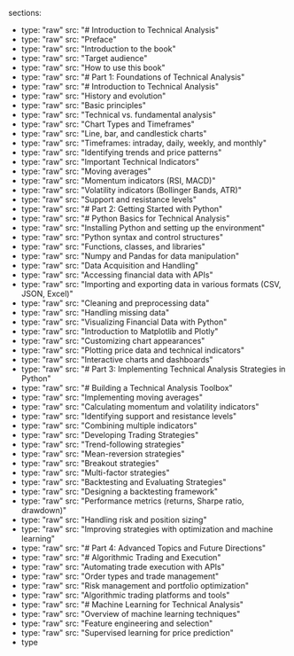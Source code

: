 sections:
- type: "raw"
  src: "# Introduction to Technical Analysis"
- type: "raw"
  src: "Preface"
- type: "raw"
  src: "Introduction to the book"
- type: "raw"
  src: "Target audience"
- type: "raw"
  src: "How to use this book"
- type: "raw"
  src: "# Part 1: Foundations of Technical Analysis"
- type: "raw"
  src: "# Introduction to Technical Analysis"
- type: "raw"
  src: "History and evolution"
- type: "raw"
  src: "Basic principles"
- type: "raw"
  src: "Technical vs. fundamental analysis"
- type: "raw"
  src: "Chart Types and Timeframes"
- type: "raw"
  src: "Line, bar, and candlestick charts"
- type: "raw"
  src: "Timeframes: intraday, daily, weekly, and monthly"
- type: "raw"
  src: "Identifying trends and price patterns"
- type: "raw"
  src: "Important Technical Indicators"
- type: "raw"
  src: "Moving averages"
- type: "raw"
  src: "Momentum indicators (RSI, MACD)"
- type: "raw"
  src: "Volatility indicators (Bollinger Bands, ATR)"
- type: "raw"
  src: "Support and resistance levels"
- type: "raw"
  src: "# Part 2: Getting Started with Python"
- type: "raw"
  src: "# Python Basics for Technical Analysis"
- type: "raw"
  src: "Installing Python and setting up the environment"
- type: "raw"
  src: "Python syntax and control structures"
- type: "raw"
  src: "Functions, classes, and libraries"
- type: "raw"
  src: "Numpy and Pandas for data manipulation"
- type: "raw"
  src: "Data Acquisition and Handling"
- type: "raw"
  src: "Accessing financial data with APIs"
- type: "raw"
  src: "Importing and exporting data in various formats (CSV, JSON, Excel)"
- type: "raw"
  src: "Cleaning and preprocessing data"
- type: "raw"
  src: "Handling missing data"
- type: "raw"
  src: "Visualizing Financial Data with Python"
- type: "raw"
  src: "Introduction to Matplotlib and Plotly"
- type: "raw"
  src: "Customizing chart appearances"
- type: "raw"
  src: "Plotting price data and technical indicators"
- type: "raw"
  src: "Interactive charts and dashboards"
- type: "raw"
  src: "# Part 3: Implementing Technical Analysis Strategies in Python"
- type: "raw"
  src: "# Building a Technical Analysis Toolbox"
- type: "raw"
  src: "Implementing moving averages"
- type: "raw"
  src: "Calculating momentum and volatility indicators"
- type: "raw"
  src: "Identifying support and resistance levels"
- type: "raw"
  src: "Combining multiple indicators"
- type: "raw"
  src: "Developing Trading Strategies"
- type: "raw"
  src: "Trend-following strategies"
- type: "raw"
  src: "Mean-reversion strategies"
- type: "raw"
  src: "Breakout strategies"
- type: "raw"
  src: "Multi-factor strategies"
- type: "raw"
  src: "Backtesting and Evaluating Strategies"
- type: "raw"
  src: "Designing a backtesting framework"
- type: "raw"
  src: "Performance metrics (returns, Sharpe ratio, drawdown)"
- type: "raw"
  src: "Handling risk and position sizing"
- type: "raw"
  src: "Improving strategies with optimization and machine learning"
- type: "raw"
  src: "# Part 4: Advanced Topics and Future Directions"
- type: "raw"
  src: "# Algorithmic Trading and Execution"
- type: "raw"
  src: "Automating trade execution with APIs"
- type: "raw"
  src: "Order types and trade management"
- type: "raw"
  src: "Risk management and portfolio optimization"
- type: "raw"
  src: "Algorithmic trading platforms and tools"
- type: "raw"
  src: "# Machine Learning for Technical Analysis"
- type: "raw"
  src: "Overview of machine learning techniques"
- type: "raw"
  src: "Feature engineering and selection"
- type: "raw"
  src: "Supervised learning for price prediction"
- type